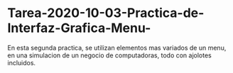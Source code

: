 # Tarea-2020-10-03-Practica-de-Interfaz-Grafica-Menu-
En esta segunda practica, se utilizan elementos mas variados de un menu, en una simulacion de
un negocio de computadoras, todo con ajolotes incluidos.
